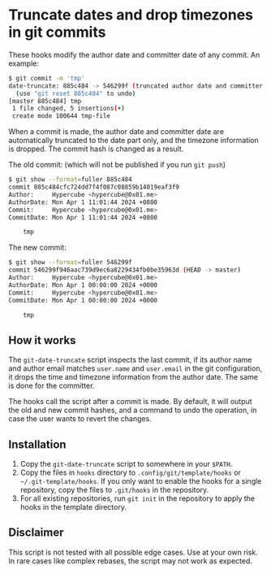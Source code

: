 # Truncate dates and drop timezones in git commits

These hooks modify the author date and committer date of any commit. An example:

```bash
$ git commit -m 'tmp'
date-truncate: 885c484 -> 546299f (truncated author date and committer date)
  (use "git reset 885c484" to undo)
[master 885c484] tmp
 1 file changed, 5 insertions(+)
 create mode 100644 tmp-file
```

When a commit is made, the author date and committer date are automatically truncated to the date part only, and the timezone information is dropped. The commit hash is changed as a result.

The old commit: (which will not be published if you run `git push`)

```bash
$ git show --format=fuller 885c484
commit 885c484cfc724dd7f4f087c08859b14019eaf3f9
Author:     Hypercube <hypercube@0x01.me>
AuthorDate: Mon Apr 1 11:01:44 2024 +0800
Commit:     Hypercube <hypercube@0x01.me>
CommitDate: Mon Apr 1 11:01:44 2024 +0800

    tmp
```

The new commit:

```bash
$ git show --format=fuller 546299f
commit 546299f946aac739d9ec6a8229434fb0be35963d (HEAD -> master)
Author:     Hypercube <hypercube@0x01.me>
AuthorDate: Mon Apr 1 00:00:00 2024 +0000
Commit:     Hypercube <hypercube@0x01.me>
CommitDate: Mon Apr 1 00:00:00 2024 +0000

    tmp
```

## How it works

The `git-date-truncate` script inspects the last commit, if its author name and author email matches `user.name` and `user.email` in the git configuration, it drops the time and timezone information from the author date. The same is done for the committer.

The hooks call the script after a commit is made. By default, it will output the old and new commit hashes, and a command to undo the operation, in case the user wants to revert the changes.

## Installation

1. Copy the `git-date-truncate` script to somewhere in your `$PATH`.
2. Copy the files in `hooks` directory to `.config/git/template/hooks` or `~/.git-template/hooks`. If you only want to enable the hooks for a single repository, copy the files to `.git/hooks` in the repository.
3. For all existing repositories, run `git init` in the repository to apply the hooks in the template directory.

## Disclaimer

This script is not tested with all possible edge cases. Use at your own risk. In rare cases like complex rebases, the script may not work as expected.
